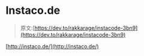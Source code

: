 # Instaco.de

> 原文:[https://dev.to/rakkarage/instacode-3bn9](https://dev.to/rakkarage/instacode-3bn9)

[http://instaco.de/](http://instaco.de/)